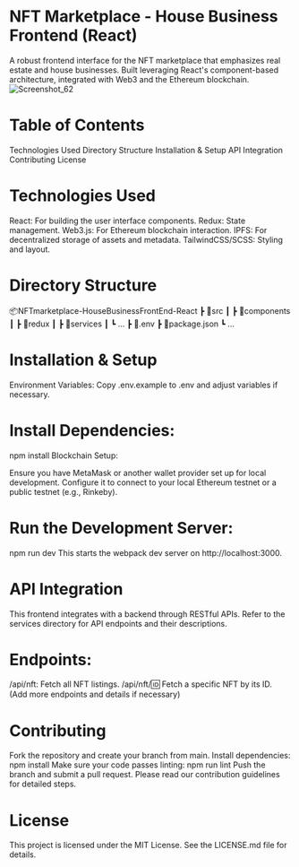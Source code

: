 # NFT Marketplace - House Business Frontend (React)
A robust frontend interface for the NFT marketplace that emphasizes real estate and house businesses. Built leveraging React's component-based architecture, integrated with Web3 and the Ethereum blockchain.
![Screenshot_62](https://github.com/stuartgregorysharpe/NFTmarketplace-HouseBusinessFrontEnd-React/assets/137684294/8f9b649e-b982-4111-a630-3b9dac79fdd2)

# Table of Contents
Technologies Used
Directory Structure
Installation & Setup
API Integration
Contributing
License

# Technologies Used
React: For building the user interface components.
Redux: State management.
Web3.js: For Ethereum blockchain interaction.
IPFS: For decentralized storage of assets and metadata.
TailwindCSS/SCSS: Styling and layout.

# Directory Structure
📦NFTmarketplace-HouseBusinessFrontEnd-React
 ┣ 📂src
 ┃ ┣ 📂components
 ┃ ┣ 📂redux
 ┃ ┣ 📂services
 ┃ ┗ ...
 ┣ 📜.env
 ┣ 📜package.json
 ┗ ...

# Installation & Setup
Environment Variables: Copy .env.example to .env and adjust variables if necessary.

# Install Dependencies:
npm install
Blockchain Setup:

Ensure you have MetaMask or another wallet provider set up for local development. Configure it to connect to your local Ethereum testnet or a public testnet (e.g., Rinkeby).

# Run the Development Server:
npm run dev
This starts the webpack dev server on http://localhost:3000.

# API Integration
This frontend integrates with a backend through RESTful APIs. Refer to the services directory for API endpoints and their descriptions.

# Endpoints:
/api/nft: Fetch all NFT listings.
/api/nft/:id: Fetch a specific NFT by its ID.
(Add more endpoints and details if necessary)

# Contributing
Fork the repository and create your branch from main.
Install dependencies: npm install
Make sure your code passes linting: npm run lint
Push the branch and submit a pull request.
Please read our contribution guidelines for detailed steps.

# License
This project is licensed under the MIT License. See the LICENSE.md file for details.

